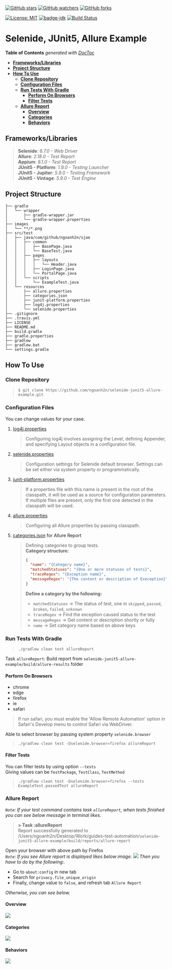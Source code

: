 [![GitHub stars](https://img.shields.io/github/stars/ngoanh2n/selenide-junit5-allure-example.svg?style=social&label=Star&maxAge=2592000)](https://github.com/ngoanh2n/selenide-junit5-allure-example/stargazers/)
[![GitHub watchers](https://img.shields.io/github/watchers/ngoanh2n/selenide-junit5-allure-example.svg?style=social&label=Watch&maxAge=2592000)](https://github.com/ngoanh2n/selenide-junit5-allure-example/watchers/)
[![GitHub forks](https://img.shields.io/github/forks/ngoanh2n/selenide-junit5-allure-example.svg?style=social&label=Fork&maxAge=2592000)](https://github.com/ngoanh2n/selenide-junit5-allure-example/network/members/)

[![License: MIT](https://img.shields.io/badge/License-MIT-blueviolet.svg)](https://opensource.org/licenses/MIT)
[![badge-jdk](https://img.shields.io/badge/jdk-8-blue.svg)](http://www.oracle.com/technetwork/java/javase/downloads/index.html)
[![Build Status](https://travis-ci.org/ngoanh2n/selenide-junit5-allure-example.svg?branch=master)](https://travis-ci.org/ngoanh2n/selenide-junit5-allure-example)

# Selenide, JUnit5, Allure Example

<!-- START doctoc generated TOC please keep comment here to allow auto update -->
<!-- DON'T EDIT THIS SECTION, INSTEAD RE-RUN doctoc TO UPDATE -->
**Table of Contents**  *generated with [DocToc](https://github.com/thlorenz/doctoc)*

- [**Frameworks/Libraries**](#frameworkslibraries)
- [**Project Structure**](#project-structure)
- [**How To Use**](#how-to-use)
  - [**Clone Repository**](#clone-repository)
  - [**Configuration Files**](#configuration-files)
  - [**Run Tests With Gradle**](#run-tests-with-gradle)
    - [**Perform On Browsers**](#perform-on-browsers)
    - [**Filter Tests**](#filter-tests)
  - [**Allure Report**](#allure-report)
    - [**Overview**](#overview)
    - [**Categories**](#categories)
    - [**Behaviors**](#behaviors)

<!-- END doctoc generated TOC please keep comment here to allow auto update -->

## **Frameworks/Libraries**
> **Selenide**: <em>6.7.0 - Web Driver</em><br/>
> **Allure**: <em>2.18.0 - Test Report</em><br/>
> **Appium**: <em>8.1.0 - Test Report</em><br/>
> **JUnit5 - Platform**: <em>1.9.0 - Testing Launcher</em><br/>
> **JUnit5 - Jupiter**: <em>5.9.0 - Testing Framework</em><br/>
> **JUnit5 - Vintage**: <em>5.9.0 - Test Engine</em><br/>

## **Project Structure**
```
├── gradle
│   └── wrapper
│       ├── gradle-wrapper.jar
│       └── gradle-wrapper.properties
├── images
│   └── **/*.png
├── src/test
│   ├── java/com/github/ngoanh2n/sjae
│   │   ├── common
│   │   │   ├── BasePage.java
│   │   │   └── BaseTest.java
│   │   ├── pages
│   │   │   ├── layouts
│   │   │   │   └── Header.java
│   │   │   ├── LoginPage.java
│   │   │   └── PortalPage.java
│   │   └── scripts
│   │       └── ExampleTest.java
│   └── resources
│       ├── allure.properties
│       ├── categories.json
│       ├── junit-platform.properties
│       ├── log4j.properties
│       └── selenide.properties
├── .gitignore
├── .travis.yml
├── LICENSE
├── README.md
├── build.gradle
├── gradle.properties
├── gradlew
├── gradlew.bat
└── settings.gradle
```

## **How To Use**
### **Clone Repository**
> `$ git clone https://github.com/ngoanh2n/selenide-junit5-allure-example.git`

### **Configuration Files**
You can change values for your case.

1. [log4j.properties](src/test/resources/log4j.properties)<br/>
    > Configuring log4j involves assigning the Level, defining Appender, and specifying Layout objects in a configuration file.
2. [selenide.properties](src/test/resources/selenide.properties)<br/>
    > Configuration settings for Selenide default browser. Settings can be set either via system property or programmatically.
3. [junit-platform.properties](src/test/resources/junit-platform.properties)<br/>
    > If a properties file with this name is present in the root of the classpath, it will be used as a source for configuration parameters. If multiple files are present, only the first one detected in the classpath will be used.
4. [allure.properties](src/test/resources/allure.properties)<br/>
    > Configuring all Allure properties by passing classpath.
5. [categories.json](src/test/resources/categories.json) for Allure Report<br/>
    > Defining categories to group tests.<br/>
    > **Category structure:**<br/>
    > ```json
    > {
    >   "name": "{Category name}",
    >   "matchedStatuses": "{One or more statuses of tests}",
    >   "traceRegex": "{Exception name}",
    >   "messageRegex": "{The content or description of Exeception}"
    > }
    > ```
    > **Define a category by the following:**<br/>
    > - `matchedStatuses` -> The status of test, one in `skipped`, `passed`, `broken`, `failed`, `unknown`<br/>
    > - `traceRegex` -> Find the exception caused status to the test<br/>
    > - `messageRegex` -> Get content or description shortly or fully<br/>
    > - `name` -> Set category name based on above keys<br/>

### **Run Tests With Gradle**
> `./gradlew clean test allureReport`<br/>

Task `allureReport`: Build report from `selenide-junit5-allure-example/build/allure-results` folder

#### **Perform On Browsers**
- chrome
- edge
- firefox
- ie
- safari

> If run safari, you must enable the 'Allow Remote Automation' option in Safari's Develop menu to control Safari via WebDriver.

Able to select browser by passing system property `selenide.browser`<br/>
> `./gradlew clean test -Dselenide.browser=firefox allureReport`

#### **Filter Tests**
You can filter tests by using option `--tests`<br/>
Giving values can be `TestPackage`, `TestClass`, `TestMethod`
> `./gradlew clean test -Dselenide.browser=firefox --tests ExampleTest.passedTest allureReport`

### **Allure Report**
<em>`Note`: If your test command contains task `allureReport`, when tests finished you can see below message in terminal likes.</em>
> **> Task :allureReport**<br/>
> Report successfully generated to /Users/ngoanh2n/Desktop/Work/guides-test-automation/`selenide-junit5-allure-example/build/reports/allure-report`<br/>

Open your browser with above path by Firefox<br/>
<em>`Note`: If you see Allure report is displayed likes below image.</em>
![](images/allure-loading-firefox.png?raw=true)
<em>Then you have to do by the following:.</em>
- Go to `about:config` in new tab 
- Search for `privacy.file_unique_origin`
- Finally, change value to `false`, and refresh tab `Allure Report`

<em>Otherwise, you can see below.</em>

#### **Overview**
![](images/allure-report-overview.png?raw=true)

#### **Categories**
![](images/allure-report-categories.png?raw=true)

#### **Behaviors**
![](images/allure-report-behaviors.png?raw=true)